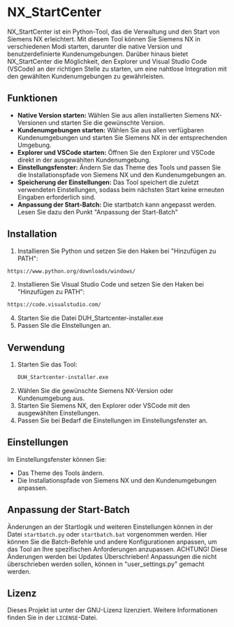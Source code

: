 # NX_StartCenter

NX_StartCenter ist ein Python-Tool, das die Verwaltung und den Start von Siemens NX erleichtert. Mit diesem Tool können Sie Siemens NX in verschiedenen Modi starten, darunter die native Version und benutzerdefinierte Kundenumgebungen. Darüber hinaus bietet NX_StartCenter die Möglichkeit, den Explorer und Visual Studio Code (VSCode) an der richtigen Stelle zu starten, um eine nahtlose Integration mit den gewählten Kundenumgebungen zu gewährleisten.

## Funktionen

- **Native Version starten:** Wählen Sie aus allen installierten Siemens NX-Versionen und starten Sie die gewünschte Version.
- **Kundenumgebungen starten:** Wählen Sie aus allen verfügbaren Kundenumgebungen und starten Sie Siemens NX in der entsprechenden Umgebung.
- **Explorer und VSCode starten:** Öffnen Sie den Explorer und VSCode direkt in der ausgewählten Kundenumgebung.
- **Einstellungsfenster:** Ändern Sie das Theme des Tools und passen Sie die Installationspfade von Siemens NX und den Kundenumgebungen an.
- **Speicherung der Einstellungen:** Das Tool speichert die zuletzt verwendeten Einstellungen, sodass beim nächsten Start keine erneuten Eingaben erforderlich sind.
- **Anpassung der Start-Batch:** Die startbatch kann angepasst werden. Lesen Sie dazu den Punkt "Anpassung der Start-Batch"

   
## Installation
1. Installieren Sie Python und setzen Sie den Haken bei "Hinzufügen zu PATH":
~~~ bash
https://www.python.org/downloads/windows/
~~~
2. Installieren Sie Visual Studio Code und setzen Sie den Haken bei "Hinzufügen zu PATH":
~~~ bash
https://code.visualstudio.com/
~~~
4. Starten Sie die Datei DUH_Startcenter-installer.exe
5. Passen SIe die EInstellungen an.

## Verwendung

1. Starten Sie das Tool:
    ```bash
    DUH_Startcenter-installer.exe
    ```
2. Wählen Sie die gewünschte Siemens NX-Version oder Kundenumgebung aus.
3. Starten Sie Siemens NX, den Explorer oder VSCode mit den ausgewählten Einstellungen.
4. Passen Sie bei Bedarf die Einstellungen im Einstellungsfenster an.

## Einstellungen

Im Einstellungsfenster können Sie:
- Das Theme des Tools ändern.
- Die Installationspfade von Siemens NX und den Kundenumgebungen anpassen.

## Anpassung der Start-Batch

Änderungen an der Startlogik und weiteren Einstellungen können in der Datei `startbatch.py` oder `startbatch.bat` vorgenommen werden. 
Hier können Sie die Batch-Befehle und andere Konfigurationen anpassen, um das Tool an Ihre spezifischen Anforderungen anzupassen. 
ACHTUNG! Diese Änderungen werden bei Updates Überschrieben! 
Anpassungen die nicht überschrieben werden sollen, können in "user_settings.py" gemacht werden.

## Lizenz

Dieses Projekt ist unter der GNU-Lizenz lizenziert. Weitere Informationen finden Sie in der `LICENSE`-Datei.
